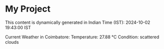 # My Project

This content is dynamically generated in Indian Time (IST): 2024-10-02 19:43:00 IST


Current Weather in Coimbatore:
Temperature: 27.88 °C
Condition: scattered clouds
